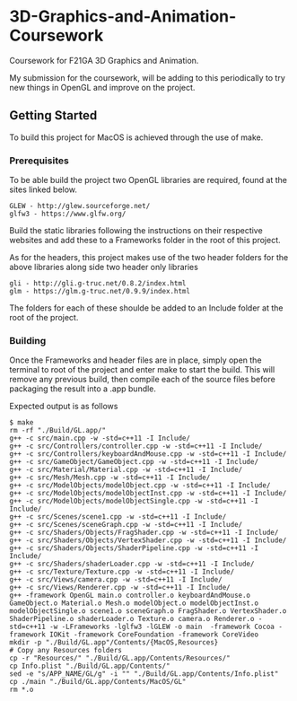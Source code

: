 # 3D-Graphics-and-Animation-Coursework

Coursework for F21GA 3D Graphics and Animation.

My submission for the coursework, will be adding to this periodically to try new things in OpenGL and improve on the project.

## Getting Started

To build this project for MacOS is achieved through the use of make.

### Prerequisites

To be able build the project two OpenGL libraries are required, found at the sites linked below.
```
GLEW - http://glew.sourceforge.net/
glfw3 - https://www.glfw.org/
```
Build the static libraries following the instructions on their respective websites and add these to a Frameworks folder in the root of this project. 

As for the headers, this project makes use of the two header folders for the above libraries along side two header only libraries
```
gli - http://gli.g-truc.net/0.8.2/index.html
glm - https://glm.g-truc.net/0.9.9/index.html
```
The folders for each of these shoulde be added to an Include folder at the root of the project.

### Building

Once the Frameworks and header files are in place, simply open the terminal to root of the project and enter make to start the build. This will remove any previous build, then compile each of the source files before packaging the result into a .app bundle.

Expected output is as follows
```
$ make
rm -rf "./Build/GL.app/"
g++ -c src/main.cpp -w -std=c++11 -I Include/ 
g++ -c src/Controllers/controller.cpp -w -std=c++11 -I Include/ 
g++ -c src/Controllers/keyboardAndMouse.cpp -w -std=c++11 -I Include/ 
g++ -c src/GameObject/GameObject.cpp -w -std=c++11 -I Include/ 
g++ -c src/Material/Material.cpp -w -std=c++11 -I Include/ 
g++ -c src/Mesh/Mesh.cpp -w -std=c++11 -I Include/ 
g++ -c src/ModelObjects/modelObject.cpp -w -std=c++11 -I Include/  
g++ -c src/ModelObjects/modelObjectInst.cpp -w -std=c++11 -I Include/  
g++ -c src/ModelObjects/modelObjectSingle.cpp -w -std=c++11 -I Include/  
g++ -c src/Scenes/scene1.cpp -w -std=c++11 -I Include/  
g++ -c src/Scenes/sceneGraph.cpp -w -std=c++11 -I Include/  
g++ -c src/Shaders/Objects/FragShader.cpp -w -std=c++11 -I Include/  
g++ -c src/Shaders/Objects/VertexShader.cpp -w -std=c++11 -I Include/  
g++ -c src/Shaders/Objects/ShaderPipeline.cpp -w -std=c++11 -I Include/  
g++ -c src/Shaders/shaderLoader.cpp -w -std=c++11 -I Include/  
g++ -c src/Texture/Texture.cpp -w -std=c++11 -I Include/  
g++ -c src/Views/camera.cpp -w -std=c++11 -I Include/  
g++ -c src/Views/Renderer.cpp -w -std=c++11 -I Include/  
g++ -framework OpenGL main.o controller.o keyboardAndMouse.o GameObject.o Material.o Mesh.o modelObject.o modelObjectInst.o modelObjectSingle.o scene1.o sceneGraph.o FragShader.o VertexShader.o ShaderPipeline.o shaderLoader.o Texture.o camera.o Renderer.o -std=c++11 -w -LFrameworks -lglfw3 -lGLEW -o main  -framework Cocoa -framework IOKit -framework CoreFoundation -framework CoreVideo
mkdir -p "./Build/GL.app"/Contents/{MacOS,Resources}
# Copy any Resources folders
cp -r "Resources/" "./Build/GL.app/Contents/Resources/"
cp Info.plist "./Build/GL.app/Contents/"
sed -e "s/APP_NAME/GL/g" -i "" "./Build/GL.app/Contents/Info.plist"
cp ./main "./Build/GL.app/Contents/MacOS/GL"
rm *.o
```
